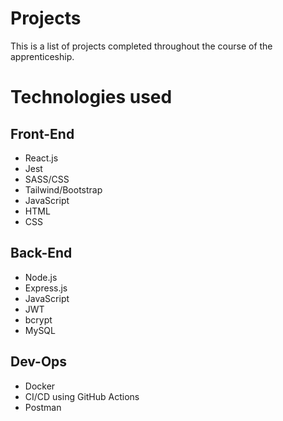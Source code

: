 # Projects
This is a list of projects completed throughout the course of the apprenticeship.

# Technologies used

## Front-End
- React.js
- Jest
- SASS/CSS
- Tailwind/Bootstrap
- JavaScript
- HTML
- CSS

## Back-End
- Node.js
- Express.js
- JavaScript
- JWT
- bcrypt
- MySQL


## Dev-Ops
- Docker
- CI/CD using GitHub Actions
- Postman